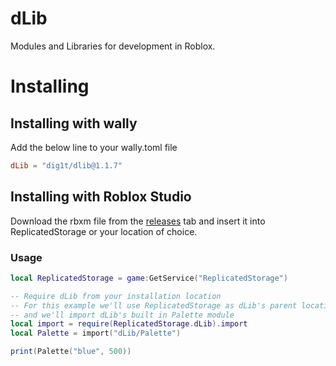 # dLib
Modules and Libraries for development in Roblox.

# Installing
## Installing with wally
Add the below line to your wally.toml file
```toml
dLib = "dig1t/dlib@1.1.7"
```
## Installing with Roblox Studio
Download the rbxm file from the [releases](https://github.com/dig1t/dlib/releases) tab and insert it into ReplicatedStorage or your location of choice.

### Usage
```lua
local ReplicatedStorage = game:GetService("ReplicatedStorage")

-- Require dLib from your installation location
-- For this example we'll use ReplicatedStorage as dLib's parent location
-- and we'll import dLib's built in Palette module
local import = require(ReplicatedStorage.dLib).import
local Palette = import("dLib/Palette")

print(Palette("blue", 500))
```
